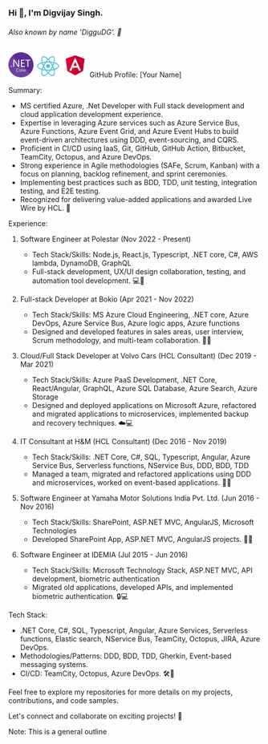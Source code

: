 ### Hi 👋, I'm Digvijay Singh.
###### Also known by name 'DigguDG'. 👋

 <img src="./NET_Core_Logo.svg" width=50> <img src="./react.svg" width=50> <img src="./angular.svg" width=50>
GitHub Profile: [Your Name]

Summary:
- MS certified Azure, .Net Developer with Full stack development and cloud application development experience.
- Expertise in leveraging Azure services such as Azure Service Bus, Azure Functions, Azure Event Grid, and Azure Event Hubs to build event-driven architectures using DDD, event-sourcing, and CQRS.
- Proficient in CI/CD using IaaS, Git, GitHub, GitHub Action, Bitbucket, TeamCity, Octopus, and Azure DevOps.
- Strong experience in Agile methodologies (SAFe, Scrum, Kanban) with a focus on planning, backlog refinement, and sprint ceremonies.
- Implementing best practices such as BDD, TDD, unit testing, integration testing, and E2E testing.
- Recognized for delivering value-added applications and awarded Live Wire by HCL. 🚀

Experience:

1. Software Engineer at Polestar (Nov 2022 - Present)
   - Tech Stack/Skills: Node.js, React.js, Typescript, .NET core, C#, AWS lambda, DynamoDB, GraphQL
   - Full-stack development, UX/UI design collaboration, testing, and automation tool development. 💻🚀

2. Full-stack Developer at Bokio (Apr 2021 - Nov 2022)
   - Tech Stack/Skills: MS Azure Cloud Engineering, .NET core, Azure DevOps, Azure Service Bus, Azure logic apps, Azure functions
   - Designed and developed features in sales areas, user interview, Scrum methodology, and multi-team collaboration. 💼🤝

3. Cloud/Full Stack Developer at Volvo Cars (HCL Consultant) (Dec 2019 - Mar 2021)
   - Tech Stack/Skills: Azure PaaS Development, .NET Core, React/Angular, GraphQL, Azure SQL Database, Azure Search, Azure Storage
   - Designed and deployed applications on Microsoft Azure, refactored and migrated applications to microservices, implemented backup and recovery techniques. ☁️💻

4. IT Consultant at H&M (HCL Consultant) (Dec 2016 - Nov 2019)
   - Tech Stack/Skills: .NET Core, C#, SQL, Typescript, Angular, Azure Service Bus, Serverless functions, NService Bus, DDD, BDD, TDD
   - Managed a team, migrated and refactored applications using DDD and microservices, worked on event-based applications. 💼🌐

5. Software Engineer at Yamaha Motor Solutions India Pvt. Ltd. (Jun 2016 - Nov 2016)
   - Tech Stack/Skills: SharePoint, ASP.NET MVC, AngularJS, Microsoft Technologies
   - Developed SharePoint App, ASP.NET MVC, AngularJS projects. 🚀🌐

6. Software Engineer at IDEMIA (Jul 2015 - Jun 2016)
   - Tech Stack/Skills: Microsoft Technology Stack, ASP.NET MVC, API development, biometric authentication
   - Migrated old applications, developed APIs, and implemented biometric authentication. 🔒💻

Tech Stack:
- .NET Core, C#, SQL, Typescript, Angular, Azure Services, Serverless functions, Elastic search, NService Bus, TeamCity, Octopus, JIRA, Azure DevOps.
- Methodologies/Patterns: DDD, BDD, TDD, Gherkin, Event-based messaging systems.
- CI/CD: TeamCity, Octopus, Azure DevOps. 🛠️🔧

Feel free to explore my repositories for more details on my projects, contributions, and code samples.

Let's connect and collaborate on exciting projects! 🤝

Note: This is a general outline

 

<!--
**diggudg/diggudg** is a ✨ _special_ ✨ repository because its `README.md` (this file) appears on your GitHub profile.

Here are some ideas to get you started:

- 🔭 I’m currently working on ...
- 🌱 I’m currently learning ...
- 👯 I’m looking to collaborate on ...
- 🤔 I’m looking for help with ...
- 💬 Ask me about ...
- 📫 How to reach me: ...
- 😄 Pronouns: ...
- ⚡ Fun fact: ...
-->

